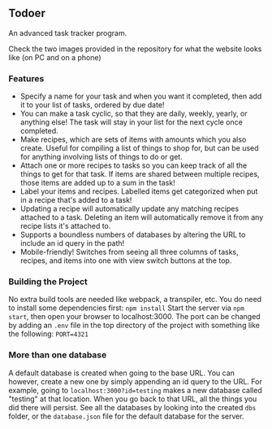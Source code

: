 ## Todoer
An advanced task tracker program.

Check the two images provided in the repository for what the website looks like (on PC and on a phone)

### Features
 * Specify a name for your task and when you want it completed, then add it to your list of tasks, ordered by due date!
 * You can make a task cyclic, so that they are daily, weekly, yearly, or anything else! The task will stay in your list for the next cycle once completed.
 * Make recipes, which are sets of items with amounts which you also create. Useful for compiling a list of things to shop for, but can be used for anything involving lists of things to do or get.
 * Attach one or more recipes to tasks so you can keep track of all the things to get for that task. If items are shared between multiple recipes, those items are added up to a sum in the task!
 * Label your items and recipes. Labelled items get categorized when put in a recipe that's added to a task!
 * Updating a recipe will automatically update any matching recipes attached to a task. Deleting an item will automatically remove it from any recipe lists it's attached to.
 * Supports a boundless numbers of databases by altering the URL to include an id query in the path!
 * Mobile-friendly! Switches from seeing all three columns of tasks, recipes, and items into one with view switch buttons at the top.

### Building the Project
No extra build tools are needed like webpack, a transpiler, etc. You do need to install some dependencies first: `npm install`
Start the server via `npm start`, then open your browser to localhost:3000. The port can be changed by adding an `.env` file in the top directory of the project with something like the following: `PORT=4321`

### More than one database
A default database is created when going to the base URL. You can however, create a new one by simply appending an id query to the URL. For example, going to `localhost:3000?id=testing` makes a new database called "testing" at that location. When you go back to that URL, all the things you did there will persist. See all the databases by looking into the created `dbs` folder, or the `database.json` file for the default database for the server.